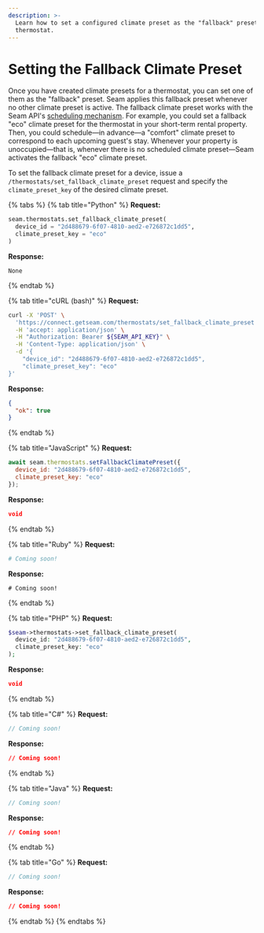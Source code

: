 ```yaml
---
description: >-
  Learn how to set a configured climate preset as the "fallback" preset for a
  thermostat.
---
```


# Setting the Fallback Climate Preset

Once you have created climate presets for a thermostat, you can set one of them as the "fallback" preset. Seam applies this fallback preset whenever no other climate preset is active. The fallback climate preset works with the Seam API's [scheduling mechanism](../creating-and-managing-climate-schedules.md). For example, you could set a fallback "eco" climate preset for the thermostat in your short-term rental property. Then, you could schedule—in advance—a "comfort" climate preset to correspond to each upcoming guest's stay. Whenever your property is unoccupied—that is, whenever there is no scheduled climate preset—Seam activates the fallback "eco" climate preset.

To set the fallback climate preset for a device, issue a `/thermostats/set_fallback_climate_preset` request and specify the `climate_preset_key` of the desired climate preset.

{% tabs %}
{% tab title="Python" %}
**Request:**

```python
seam.thermostats.set_fallback_climate_preset(
  device_id = "2d488679-6f07-4810-aed2-e726872c1dd5",
  climate_preset_key = "eco"
)
```

**Response:**

```
None
```
{% endtab %}

{% tab title="cURL (bash)" %}
**Request:**

```bash
curl -X 'POST' \
  'https://connect.getseam.com/thermostats/set_fallback_climate_preset' \
  -H 'accept: application/json' \
  -H "Authorization: Bearer ${SEAM_API_KEY}" \
  -H 'Content-Type: application/json' \
  -d '{
    "device_id": "2d488679-6f07-4810-aed2-e726872c1dd5",
    "climate_preset_key": "eco"
}'
```

**Response:**

```json
{
  "ok": true
}
```
{% endtab %}

{% tab title="JavaScript" %}
**Request:**

```javascript
await seam.thermostats.setFallbackClimatePreset({
  device_id: "2d488679-6f07-4810-aed2-e726872c1dd5",
  climate_preset_key: "eco"
});
```

**Response:**

```json
void
```
{% endtab %}

{% tab title="Ruby" %}
**Request:**

```ruby
# Coming soon!
```

**Response:**

```
# Coming soon!
```
{% endtab %}

{% tab title="PHP" %}
**Request:**

```php
$seam->thermostats->set_fallback_climate_preset(
  device_id: "2d488679-6f07-4810-aed2-e726872c1dd5",
  climate_preset_key: "eco"
);
```

**Response:**

```json
void
```
{% endtab %}

{% tab title="C#" %}
**Request:**

```java
// Coming soon!
```

**Response:**

```json
// Coming soon!
```
{% endtab %}

{% tab title="Java" %}
**Request:**

```java
// Coming soon!
```

**Response:**

```json
// Coming soon!
```
{% endtab %}

{% tab title="Go" %}
**Request:**

```java
// Coming soon!
```

**Response:**

```json
// Coming soon!
```
{% endtab %}
{% endtabs %}
